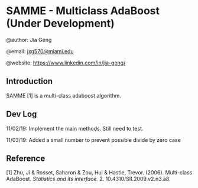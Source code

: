 # SAMME - Multiclass AdaBoost (Under Development)

@author: Jia Geng

@email: jxg570@miami.edu

@website: https://www.linkedin.com/in/jia-geng/

## Introduction

SAMME [1] is a multi-class adaboost algorithm. 

## Dev Log

11/02/19: Implement the main methods. Still need to test.

11/03/19: Added a small number to prevent possible divide by zero case


## Reference

[1] Zhu, Ji & Rosset, Saharon & Zou, Hui & Hastie, Trevor. (2006). Multi-class AdaBoost. _Statistics and its interface._ 2. 10.4310/SII.2009.v2.n3.a8.
